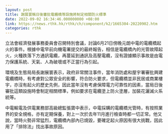 ```yaml
---
layout: post
title: 謝展寰稱日後審批電纜橋等設施將制定相關防火標準
date: 2022-09-02 16:34:46.000000000 +08:00
link: https://news.rthk.hk/rthk/ch/component/k2/1665304-20220902.htm
categories: rthk
---
```


立法會經濟發展事務委員會召開特別會議，討論6月21日傍晚元朗中電的電纜橋起火的事件。根據中電早前向機電署提交的最終報告，相信是電纜橋內的光管故障起火，火種跌落下方通訊電纜，再蔓延到通訊及高壓電纜，沒有證據顯示事故是由電力保護系統、天氣、人為破壞或不正當行為引起。

環境及生態局局長謝展寰表示，政府非常關注事件，當年消防處和屋宇署審批興建電纜橋時，有考慮對公眾安全的影響，符合防火要求，但電纜橋並非民居或商業樓宇，亦沒有起火的歷史先例，因此當年沒有考慮保障電力可靠性的因素，當局日後審批這類設施時會制定相關標準，例如要求在電纜塗上防火塗層，加裝花灑滅火系統等。

中電輸電及供電業務部高級總監張寶中表示，中電採購的電纜橋光管時，有按照業界的安全規格，亦有定期保養，對上一次於去年11月進行檢查時都一切正常。他又說，當時火勢非常猛烈，電纜橋內部內已燒毀，要確定起火原因有很大挑戰，因此用了「排除法」找出事故原因。
